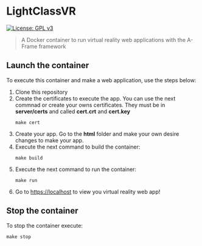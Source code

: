 # LightClassVR
[![License: GPL v3](https://img.shields.io/badge/License-GPLv3-blue.svg)](https://www.gnu.org/licenses/gpl-3.0)
>A Docker container to run virtual reality web applications with the A-Frame framework

## Launch the container
To execute this container and make a web application, use the steps below:
1. Clone this repository
2. Create the certificates to execute the app. You can use the next commnad or create your owns certificates. They must be in **server/certs** and called **cert.crt** and **cert.key**
   ```
   make cert
   ```
4. Create your app. Go to the **html** folder and make your own desire changes to make your app.
5. Execute the next command to build the container:
   ```
   make build
   ```
6. Execute the next command to run the container:
   ```
   make run
   ```
7. Go to [https://localhost](https://localhost/) to view you virtual reality web app!
   
## Stop the container
To stop the container execute:
```
make stop
```
